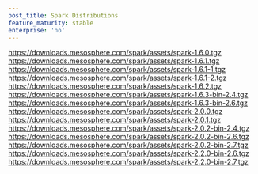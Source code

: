 ```yaml
---
post_title: Spark Distributions
feature_maturity: stable
enterprise: 'no'
---
```


https://downloads.mesosphere.com/spark/assets/spark-1.6.0.tgz <br>
https://downloads.mesosphere.com/spark/assets/spark-1.6.1.tgz <br>
https://downloads.mesosphere.com/spark/assets/spark-1.6.1-1.tgz <br>
https://downloads.mesosphere.com/spark/assets/spark-1.6.1-2.tgz <br>
https://downloads.mesosphere.com/spark/assets/spark-1.6.2.tgz <br>
https://downloads.mesosphere.com/spark/assets/spark-1.6.3-bin-2.4.tgz <br>
https://downloads.mesosphere.com/spark/assets/spark-1.6.3-bin-2.6.tgz <br>
https://downloads.mesosphere.com/spark/assets/spark-2.0.0.tgz <br>
https://downloads.mesosphere.com/spark/assets/spark-2.0.1.tgz <br>
https://downloads.mesosphere.com/spark/assets/spark-2.0.2-bin-2.4.tgz <br>
https://downloads.mesosphere.com/spark/assets/spark-2.0.2-bin-2.6.tgz <br>
https://downloads.mesosphere.com/spark/assets/spark-2.0.2-bin-2.7.tgz <br>
https://downloads.mesosphere.com/spark/assets/spark-2.2.0-bin-2.6.tgz <br>
https://downloads.mesosphere.com/spark/assets/spark-2.2.0-bin-2.7.tgz <br>

